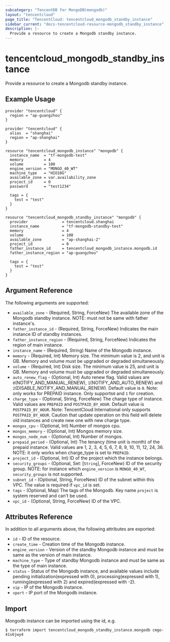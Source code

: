 ```yaml
---
subcategory: "TencentDB for MongoDB(mongodb)"
layout: "tencentcloud"
page_title: "TencentCloud: tencentcloud_mongodb_standby_instance"
sidebar_current: "docs-tencentcloud-resource-mongodb_standby_instance"
description: |-
  Provide a resource to create a Mongodb standby instance.
---
```


# tencentcloud_mongodb_standby_instance

Provide a resource to create a Mongodb standby instance.

## Example Usage

```hcl
provider "tencentcloud" {
  region = "ap-guangzhou"
}

provider "tencentcloud" {
  alias  = "shanghai"
  region = "ap-shanghai"
}

resource "tencentcloud_mongodb_instance" "mongodb" {
  instance_name  = "tf-mongodb-test"
  memory         = 4
  volume         = 100
  engine_version = "MONGO_40_WT"
  machine_type   = "HIO10G"
  available_zone = var.availability_zone
  project_id     = 0
  password       = "test1234"

  tags = {
    test = "test"
  }
}

resource "tencentcloud_mongodb_standby_instance" "mongodb" {
  provider               = tencentcloud.shanghai
  instance_name          = "tf-mongodb-standby-test"
  memory                 = 4
  volume                 = 100
  available_zone         = "ap-shanghai-2"
  project_id             = 0
  father_instance_id     = tencentcloud_mongodb_instance.mongodb.id
  father_instance_region = "ap-guangzhou"

  tags = {
    test = "test"
  }
}
```

## Argument Reference

The following arguments are supported:

* `available_zone` - (Required, String, ForceNew) The available zone of the Mongodb standby instance. NOTE: must not be same with father instance's.
* `father_instance_id` - (Required, String, ForceNew) Indicates the main instance ID of standby instances.
* `father_instance_region` - (Required, String, ForceNew) Indicates the region of main instance.
* `instance_name` - (Required, String) Name of the Mongodb instance.
* `memory` - (Required, Int) Memory size. The minimum value is 2, and unit is GB. Memory and volume must be upgraded or degraded simultaneously.
* `volume` - (Required, Int) Disk size. The minimum value is 25, and unit is GB. Memory and volume must be upgraded or degraded simultaneously.
* `auto_renew_flag` - (Optional, Int) Auto renew flag. Valid values are `0`(NOTIFY_AND_MANUAL_RENEW), `1`(NOTIFY_AND_AUTO_RENEW) and `2`(DISABLE_NOTIFY_AND_MANUAL_RENEW). Default value is `0`. Note: only works for PREPAID instance. Only supports`0` and `1` for creation.
* `charge_type` - (Optional, String, ForceNew) The charge type of instance. Valid values are `PREPAID` and `POSTPAID_BY_HOUR`. Default value is `POSTPAID_BY_HOUR`. Note: TencentCloud International only supports `POSTPAID_BY_HOUR`. Caution that update operation on this field will delete old instances and create new one with new charge type.
* `mongos_cpu` - (Optional, Int) Number of mongos cpu.
* `mongos_memory` - (Optional, Int) Mongos memory size.
* `mongos_node_num` - (Optional, Int) Number of mongos.
* `prepaid_period` - (Optional, Int) The tenancy (time unit is month) of the prepaid instance. Valid values are 1, 2, 3, 4, 5, 6, 7, 8, 9, 10, 11, 12, 24, 36. NOTE: it only works when charge_type is set to `PREPAID`.
* `project_id` - (Optional, Int) ID of the project which the instance belongs.
* `security_groups` - (Optional, Set: [`String`], ForceNew) ID of the security group. NOTE: for instance which `engine_version` is `MONGO_40_WT`, `security_groups` is not supported.
* `subnet_id` - (Optional, String, ForceNew) ID of the subnet within this VPC. The value is required if `vpc_id` is set.
* `tags` - (Optional, Map) The tags of the Mongodb. Key name `project` is system reserved and can't be used.
* `vpc_id` - (Optional, String, ForceNew) ID of the VPC.

## Attributes Reference

In addition to all arguments above, the following attributes are exported:

* `id` - ID of the resource.
* `create_time` - Creation time of the Mongodb instance.
* `engine_version` - Version of the standby Mongodb instance and must be same as the version of main instance.
* `machine_type` - Type of standby Mongodb instance and must be same as the type of main instance.
* `status` - Status of the Mongodb instance, and available values include pending initialization(expressed with 0),  processing(expressed with 1), running(expressed with 2) and expired(expressed with -2).
* `vip` - IP of the Mongodb instance.
* `vport` - IP port of the Mongodb instance.


## Import

Mongodb instance can be imported using the id, e.g.

```
$ terraform import tencentcloud_mongodb_standby_instance.mongodb cmgo-41s6jwy4
```

